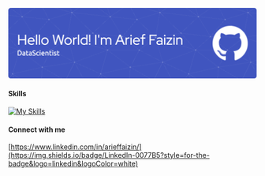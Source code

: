![Arief Faizin](img/github-header-01.jpg)

#### Skills

[![My Skills](https://skillicons.dev/icons?i=py,fastapi,go,docker,mysql&theme=light)](https://skillicons.dev)

#### Connect with me

[https://www.linkedin.com/in/arieffaizin/](https://img.shields.io/badge/LinkedIn-0077B5?style=for-the-badge&logo=linkedin&logoColor=white)

<!--
**Arieffaizin/arieffaizin** is a ✨ _special_ ✨ repository because its `README.md` (this file) appears on your GitHub profile.

Here are some ideas to get you started:

- 🔭 I’m currently working on ...
- 🌱 I’m currently learning ...
- 👯 I’m looking to collaborate on ...
- 🤔 I’m looking for help with ...
- 💬 Ask me about ...
- 📫 How to reach me: ...
- 😄 Pronouns: ...
- ⚡ Fun fact: ...
-->
